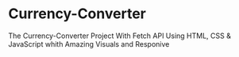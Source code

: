 # Currency-Converter
The Currency-Converter Project With Fetch API Using HTML, CSS &amp; JavaScript whith Amazing Visuals and Responive 
